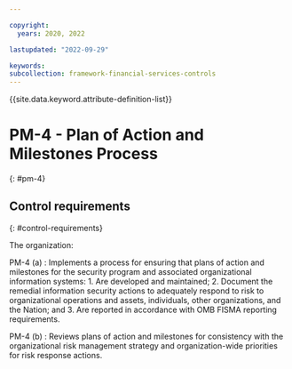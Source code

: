 ```yaml
---

copyright:
  years: 2020, 2022

lastupdated: "2022-09-29"

keywords: 
subcollection: framework-financial-services-controls
---
```


{{site.data.keyword.attribute-definition-list}}

               
# PM-4 - Plan of Action and Milestones Process
{: #pm-4}

## Control requirements
{: #control-requirements}

The organization:

PM-4 (a)
    : Implements a process for ensuring that plans of action and milestones for the security program and associated organizational information systems:
      1. Are developed and maintained;
      2. Document the remedial information security actions to adequately respond to risk to organizational operations and assets, individuals, other organizations, and the Nation; and
      3. Are reported in accordance with OMB FISMA reporting requirements.

PM-4 (b)
    : Reviews plans of action and milestones for consistency with the organizational risk management strategy and organization-wide priorities for risk response actions.



